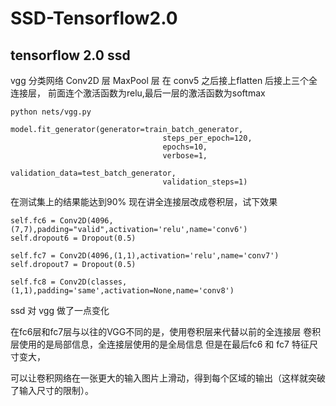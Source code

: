 # SSD-Tensorflow2.0
## tensorflow 2.0 ssd
vgg 分类网络
Conv2D 层
MaxPool 层
在 conv5 之后接上flatten 后接上三个全连接层，
前面连个激活函数为relu,最后一层的激活函数为softmax
```
python nets/vgg.py
```
```
model.fit_generator(generator=train_batch_generator,
                                  steps_per_epoch=120,
                                  epochs=10,
                                  verbose=1,
                                  validation_data=test_batch_generator,
                                  validation_steps=1)
```
在测试集上的结果能达到90%
现在讲全连接层改成卷积层，试下效果

```
self.fc6 = Conv2D(4096,(7,7),padding="valid",activation='relu',name='conv6')
self.dropout6 = Dropout(0.5)

self.fc7 = Conv2D(4096,(1,1),activation='relu',name='conv7')
self.dropout7 = Dropout(0.5)

self.fc8 = Conv2D(classes,(1,1),padding='same',activation=None,name='conv8')
```
ssd 对 vgg 做了一点变化

在fc6层和fc7层与以往的VGG不同的是，使用卷积层来代替以前的全连接层
卷积层使用的是局部信息，全连接层使用的是全局信息
但是在最后fc6 和 fc7 特征尺寸变大，

可以让卷积网络在一张更大的输入图片上滑动，得到每个区域的输出（这样就突破了输入尺寸的限制）。